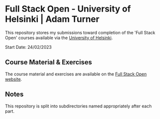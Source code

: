 # Full Stack Open - University of Helsinki | Adam Turner

This repository stores my submissions toward completion of the 'Full Stack Open' courses available via the [University of Helsinki](https://www.helsinki.fi/en).

Start Date: 24/02/2023

## Course Material & Exercises

The course material and exercises are available on the [Full Stack Open website](https://fullstackopen.com/).

## Notes

This repository is split into subdirectories named appropriately after each part.